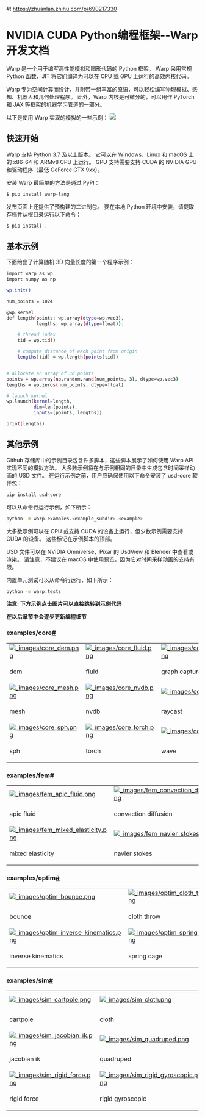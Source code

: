 #! https://zhuanlan.zhihu.com/p/690217330
# NVIDIA CUDA Python编程框架--Warp开发文档
Warp 是一个用于编写高性能模拟和图形代码的 Python 框架。 Warp 采用常规 Python 函数，JIT 将它们编译为可以在 CPU 或 GPU 上运行的高效内核代码。

Warp 专为空间计算而设计，并附带一组丰富的原语，可以轻松编写物理模拟、感知、机器人和几何处理程序。 此外，Warp 内核是可微分的，可以用作 PyTorch 和 JAX 等框架的机器学习管道的一部分。

以下是使用 Warp 实现的模拟的一些示例：
![](https://nvidia.github.io/warp/_images/header.jpg)

## 快速开始
Warp 支持 Python 3.7 及以上版本。 它可以在 Windows、Linux 和 macOS 上的 x86-64 和 ARMv8 CPU 上运行。 GPU 支持需要支持 CUDA 的 NVIDIA GPU 和驱动程序（最低 GeForce GTX 9xx）。

安装 Warp 最简单的方法是通过 PyPI：
```bash
$ pip install warp-lang
```

发布页面上还提供了预构建的二进制包。 要在本地 Python 环境中安装，请提取存档并从根目录运行以下命令：
```bash
$ pip install .
```

## 基本示例
下面给出了计算随机 3D 向量长度的第一个程序示例：

```bash
import warp as wp
import numpy as np

wp.init()

num_points = 1024

@wp.kernel
def length(points: wp.array(dtype=wp.vec3),
           lengths: wp.array(dtype=float)):

    # thread index
    tid = wp.tid()

    # compute distance of each point from origin
    lengths[tid] = wp.length(points[tid])


# allocate an array of 3d points
points = wp.array(np.random.rand(num_points, 3), dtype=wp.vec3)
lengths = wp.zeros(num_points, dtype=float)

# launch kernel
wp.launch(kernel=length,
          dim=len(points),
          inputs=[points, lengths])

print(lengths)
```

## 其他示例
Github 存储库中的示例目录包含许多脚本，这些脚本展示了如何使用 Warp API 实现不同的模拟方法。 大多数示例将在与示例相同的目录中生成包含时间采样动画的 USD 文件。 在运行示例之前，用户应确保使用以下命令安装了 usd-core 软件包：
```bash
pip install usd-core
```

可以从命令行运行示例，如下所示：

```bash
python -m warp.examples.<example_subdir>.<example>
```
大多数示例可以在 CPU 或支持 CUDA 的设备上运行，但少数示例需要支持 CUDA 的设备。 这些标记在示例脚本的顶部。

USD 文件可以在 NVIDIA Omniverse、Pixar 的 UsdView 和 Blender 中查看或渲染。 请注意，不建议在 macOS 中使用预览，因为它对时间采样动画的支持有限。

内置单元测试可以从命令行运行，如下所示：

```bash
python -m warp.tests
```
**注意: 下方示例点击图片可以直接跳转到示例代码**

**在以后章节中会逐步更新编程细节**

<h3>examples/core<a class="headerlink" href="#examples-core" title="Link to this heading">#</a></h3>
<div class="table-wrapper gallery docutils container">
<table class="gallery docutils align-default">
<tbody>
<tr class="row-odd"><td><a class="reference external image-reference" href="https://github.com/NVIDIA/warp/tree/main/warp/examples/core/example_dem.py"><img alt="_images/core_dem.png" src="https://nvidia.github.io/warp/_images/core_dem.png" /></a>
</td>
<td><a class="reference external image-reference" href="https://github.com/NVIDIA/warp/tree/main/warp/examples/core/example_fluid.py"><img alt="_images/core_fluid.png" src="https://nvidia.github.io/warp/_images/core_fluid.png" /></a>
</td>
<td><a class="reference external image-reference" href="https://github.com/NVIDIA/warp/tree/main/warp/examples/core/example_graph_capture.py"><img alt="_images/core_graph_capture.png" src="https://nvidia.github.io/warp/_images/core_graph_capture.png" /></a>
</td>
<td><a class="reference external image-reference" href="https://github.com/NVIDIA/warp/tree/main/warp/examples/core/example_marching_cubes.py"><img alt="_images/core_marching_cubes.png" src="https://nvidia.github.io/warp/_images/core_marching_cubes.png" /></a>
</td>
</tr>
<tr class="row-even"><td><p>dem</p></td>
<td><p>fluid</p></td>
<td><p>graph capture</p></td>
<td><p>marching cubes</p></td>
</tr>
<tr class="row-odd"><td><a class="reference external image-reference" href="https://github.com/NVIDIA/warp/tree/main/warp/examples/core/example_mesh.py"><img alt="_images/core_mesh.png" src="https://nvidia.github.io/warp/_images/core_mesh.png" /></a>
</td>
<td><a class="reference external image-reference" href="https://github.com/NVIDIA/warp/tree/main/warp/examples/core/example_nvdb.py"><img alt="_images/core_nvdb.png" src="https://nvidia.github.io/warp/_images/core_nvdb.png" /></a>
</td>
<td><a class="reference external image-reference" href="https://github.com/NVIDIA/warp/tree/main/warp/examples/core/example_raycast.py"><img alt="_images/core_raycast.png" src="https://nvidia.github.io/warp/_images/core_raycast.png" /></a>
</td>
<td><a class="reference external image-reference" href="https://github.com/NVIDIA/warp/tree/main/warp/examples/core/example_raymarch.py"><img alt="_images/core_raymarch.png" src="https://nvidia.github.io/warp/_images/core_raymarch.png" /></a>
</td>
</tr>
<tr class="row-even"><td><p>mesh</p></td>
<td><p>nvdb</p></td>
<td><p>raycast</p></td>
<td><p>raymarch</p></td>
</tr>
<tr class="row-odd"><td><a class="reference external image-reference" href="https://github.com/NVIDIA/warp/tree/main/warp/examples/core/example_sph.py"><img alt="_images/core_sph.png" src="https://nvidia.github.io/warp/_images/core_sph.png" /></a>
</td>
<td><a class="reference external image-reference" href="https://github.com/NVIDIA/warp/tree/main/warp/examples/core/example_torch.py"><img alt="_images/core_torch.png" src="https://nvidia.github.io/warp/_images/core_torch.png" /></a>
</td>
<td><a class="reference external image-reference" href="https://github.com/NVIDIA/warp/tree/main/warp/examples/core/example_wave.py"><img alt="_images/core_wave.png" src="https://nvidia.github.io/warp/_images/core_wave.png" /></a>
</td>
<td></td>
</tr>
<tr class="row-even"><td><p>sph</p></td>
<td><p>torch</p></td>
<td><p>wave</p></td>
<td></td>
</tr>
</tbody>
</table>
</div>


<h3>examples/fem<a class="headerlink" href="#examples-fem" title="Link to this heading">#</a></h3>
<div class="table-wrapper gallery docutils container">
<table class="gallery docutils align-default">
<tbody>
<tr class="row-odd"><td><a class="reference external image-reference" href="https://github.com/NVIDIA/warp/tree/main/warp/examples/fem/example_apic_fluid.py"><img alt="_images/fem_apic_fluid.png" src="https://nvidia.github.io/warp/_images/fem_apic_fluid.png" /></a>
</td>
<td><a class="reference external image-reference" href="https://github.com/NVIDIA/warp/tree/main/warp/examples/fem/example_convection_diffusion.py"><img alt="_images/fem_convection_diffusion.png" src="https://nvidia.github.io/warp/_images/fem_convection_diffusion.png" /></a>
</td>
<td><a class="reference external image-reference" href="https://github.com/NVIDIA/warp/tree/main/warp/examples/fem/example_diffusion_3d.py"><img alt="_images/fem_diffusion_3d.png" src="https://nvidia.github.io/warp/_images/fem_diffusion_3d.png" /></a>
</td>
<td><a class="reference external image-reference" href="https://github.com/NVIDIA/warp/tree/main/warp/examples/fem/example_diffusion.py"><img alt="_images/fem_diffusion.png" src="https://nvidia.github.io/warp/_images/fem_diffusion.png" /></a>
</td>
</tr>
<tr class="row-even"><td><p>apic fluid</p></td>
<td><p>convection diffusion</p></td>
<td><p>diffusion 3d</p></td>
<td><p>diffusion</p></td>
</tr>
<tr class="row-odd"><td><a class="reference external image-reference" href="https://github.com/NVIDIA/warp/tree/main/warp/examples/fem/example_mixed_elasticity.py"><img alt="_images/fem_mixed_elasticity.png" src="https://nvidia.github.io/warp/_images/fem_mixed_elasticity.png" /></a>
</td>
<td><a class="reference external image-reference" href="https://github.com/NVIDIA/warp/tree/main/warp/examples/fem/example_navier_stokes.py"><img alt="_images/fem_navier_stokes.png" src="https://nvidia.github.io/warp/_images/fem_navier_stokes.png" /></a>
</td>
<td><a class="reference external image-reference" href="https://github.com/NVIDIA/warp/tree/main/warp/examples/fem/example_stokes_transfer.py"><img alt="_images/fem_stokes_transfer.png" src="https://nvidia.github.io/warp/_images/fem_stokes_transfer.png" /></a>
</td>
<td><a class="reference external image-reference" href="https://github.com/NVIDIA/warp/tree/main/warp/examples/fem/example_stokes.py"><img alt="_images/fem_stokes.png" src="https://nvidia.github.io/warp/_images/fem_stokes.png" /></a>
</td>
</tr>
<tr class="row-even"><td><p>mixed elasticity</p></td>
<td><p>navier stokes</p></td>
<td><p>stokes transfer</p></td>
<td><p>stokes</p></td>
</tr>
</tbody>
</table>
</div>



<h3>examples/optim<a class="headerlink" href="#examples-optim" title="Link to this heading">#</a></h3>
<div class="table-wrapper gallery docutils container">
<table class="gallery docutils align-default">
<tbody>
<tr class="row-odd"><td><a class="reference external image-reference" href="https://github.com/NVIDIA/warp/tree/main/warp/examples/optim/example_bounce.py"><img alt="_images/optim_bounce.png" src="https://nvidia.github.io/warp/_images/optim_bounce.png" /></a>
</td>
<td><a class="reference external image-reference" href="https://github.com/NVIDIA/warp/tree/main/warp/examples/optim/example_cloth_throw.py"><img alt="_images/optim_cloth_throw.png" src="https://nvidia.github.io/warp/_images/optim_cloth_throw.png" /></a>
</td>
<td><a class="reference external image-reference" href="https://github.com/NVIDIA/warp/tree/main/warp/examples/optim/example_diffray.py"><img alt="_images/optim_diffray.png" src="https://nvidia.github.io/warp/_images/optim_diffray.png" /></a>
</td>
<td><a class="reference external image-reference" href="https://github.com/NVIDIA/warp/tree/main/warp/examples/optim/example_drone.py"><img alt="_images/optim_drone.png" src="https://nvidia.github.io/warp/_images/optim_drone.png" /></a>
</td>
</tr>
<tr class="row-even"><td><p>bounce</p></td>
<td><p>cloth throw</p></td>
<td><p>diffray</p></td>
<td><p>drone</p></td>
</tr>
<tr class="row-odd"><td><a class="reference external image-reference" href="https://github.com/NVIDIA/warp/tree/main/warp/examples/optim/example_inverse_kinematics.py"><img alt="_images/optim_inverse_kinematics.png" src="https://nvidia.github.io/warp/_images/optim_inverse_kinematics.png" /></a>
</td>
<td><a class="reference external image-reference" href="https://github.com/NVIDIA/warp/tree/main/warp/examples/optim/example_spring_cage.py"><img alt="_images/optim_spring_cage.png" src="https://nvidia.github.io/warp/_images/optim_spring_cage.png" /></a>
</td>
<td><a class="reference external image-reference" href="https://github.com/NVIDIA/warp/tree/main/warp/examples/optim/example_trajectory.py"><img alt="_images/optim_trajectory.png" src="https://nvidia.github.io/warp/_images/optim_trajectory.png" /></a>
</td>
<td><a class="reference external image-reference" href="https://github.com/NVIDIA/warp/tree/main/warp/examples/optim/example_walker.py"><img alt="_images/optim_walker.png" src="https://nvidia.github.io/warp/_images/optim_walker.png" /></a>
</td>
</tr>
<tr class="row-even"><td><p>inverse kinematics</p></td>
<td><p>spring cage</p></td>
<td><p>trajectory</p></td>
<td><p>walker</p></td>
</tr>
</tbody>
</table>
</div>


<h3>examples/sim<a class="headerlink" href="#examples-sim" title="Link to this heading">#</a></h3>
<div class="table-wrapper gallery docutils container">
<table class="gallery docutils align-default">
<tbody>
<tr class="row-odd"><td><a class="reference external image-reference" href="https://github.com/NVIDIA/warp/tree/main/warp/examples/sim/example_cartpole.py"><img alt="_images/sim_cartpole.png" src="https://nvidia.github.io/warp/_images/sim_cartpole.png" /></a>
</td>
<td><a class="reference external image-reference" href="https://github.com/NVIDIA/warp/tree/main/warp/examples/sim/example_cloth.py"><img alt="_images/sim_cloth.png" src="https://nvidia.github.io/warp/_images/sim_cloth.png" /></a>
</td>
<td><a class="reference external image-reference" href="https://github.com/NVIDIA/warp/tree/main/warp/examples/sim/example_granular.py"><img alt="_images/sim_granular.png" src="https://nvidia.github.io/warp/_images/sim_granular.png" /></a>
</td>
<td><a class="reference external image-reference" href="https://github.com/NVIDIA/warp/tree/main/warp/examples/sim/example_granular_collision_sdf.py"><img alt="_images/sim_granular_collision_sdf.png" src="https://nvidia.github.io/warp/_images/sim_granular_collision_sdf.png" /></a>
</td>
</tr>
<tr class="row-even"><td><p>cartpole</p></td>
<td><p>cloth</p></td>
<td><p>granular</p></td>
<td><p>granular collision sdf</p></td>
</tr>
<tr class="row-odd"><td><a class="reference external image-reference" href="https://github.com/NVIDIA/warp/tree/main/warp/examples/sim/example_jacobian_ik.py"><img alt="_images/sim_jacobian_ik.png" src="https://nvidia.github.io/warp/_images/sim_jacobian_ik.png" /></a>
</td>
<td><a class="reference external image-reference" href="https://github.com/NVIDIA/warp/tree/main/warp/examples/sim/example_quadruped.py"><img alt="_images/sim_quadruped.png" src="https://nvidia.github.io/warp/_images/sim_quadruped.png" /></a>
</td>
<td><a class="reference external image-reference" href="https://github.com/NVIDIA/warp/tree/main/warp/examples/sim/example_rigid_chain.py"><img alt="_images/sim_rigid_chain.png" src="https://nvidia.github.io/warp/_images/sim_rigid_chain.png" /></a>
</td>
<td><a class="reference external image-reference" href="https://github.com/NVIDIA/warp/tree/main/warp/examples/sim/example_rigid_contact.py"><img alt="_images/sim_rigid_contact.png" src="https://nvidia.github.io/warp/_images/sim_rigid_contact.png" /></a>
</td>
</tr>
<tr class="row-even"><td><p>jacobian ik</p></td>
<td><p>quadruped</p></td>
<td><p>rigid chain</p></td>
<td><p>rigid contact</p></td>
</tr>
<tr class="row-odd"><td><a class="reference external image-reference" href="https://github.com/NVIDIA/warp/tree/main/warp/examples/sim/example_rigid_force.py"><img alt="_images/sim_rigid_force.png" src="https://nvidia.github.io/warp/_images/sim_rigid_force.png" /></a>
</td>
<td><a class="reference external image-reference" href="https://github.com/NVIDIA/warp/tree/main/warp/examples/sim/example_rigid_gyroscopic.py"><img alt="_images/sim_rigid_gyroscopic.png" src="https://nvidia.github.io/warp/_images/sim_rigid_gyroscopic.png" /></a>
</td>
<td><a class="reference external image-reference" href="https://github.com/NVIDIA/warp/tree/main/warp/examples/sim/example_rigid_soft_contact.py"><img alt="_images/sim_rigid_soft_contact.png" src="https://nvidia.github.io/warp/_images/sim_rigid_soft_contact.png" /></a>
</td>
<td><a class="reference external image-reference" href="https://github.com/NVIDIA/warp/tree/main/warp/examples/sim/example_soft_body.py"><img alt="_images/sim_soft_body.png" src="https://nvidia.github.io/warp/_images/sim_soft_body.png" /></a>
</td>
</tr>
<tr class="row-even"><td><p>rigid force</p></td>
<td><p>rigid gyroscopic</p></td>
<td><p>rigid soft contact</p></td>
<td><p>soft body</p></td>
</tr>
</tbody>
</table>
</div>








